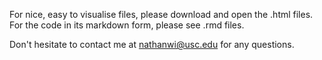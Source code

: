 For nice, easy to visualise files, please download and open the .html files. For the code in its markdown form, please see .rmd files.

Don't hesitate to contact me at nathanwi@usc.edu for any questions.
